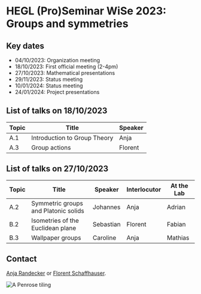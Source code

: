 # HEGL (Pro)Seminar WiSe 2023: Groups and symmetries

## Key dates

- 04/10/2023: Organization meeting
- 18/10/2023: First official meeting (2-4pm)
- 27/10/2023: Mathematical presentations
- 29/11/2023: Status meeting
- 10/01/2024: Status meeting
- 24/01/2024: Project presentations

## List of talks on 18/10/2023

| Topic | Title | Speaker |
| -- | ---- | ---- |
| A.1   | Introduction to Group Theory | Anja |
| A.3   | Group actions | Florent |

## List of talks on 27/10/2023

| Topic | Title | Speaker | Interlocutor | At the Lab |
| --- | ------ | ----- | ----- | ----- |
| A.2   | Symmetric groups and Platonic solids | Johannes | Anja | Adrian |
| B.2   | Isometries of the Euclidean plane | Sebastian | Florent | Fabian |
| B.3   | Wallpaper groups | Caroline | Anja | Mathias |

## Contact

[Anja Randecker](https://www.mathi.uni-heidelberg.de/~arandecker/) or [Florent Schaffhauser](https://matematiflo.github.io).

![[A Penrose tiling](https://en.wikipedia.org/wiki/Penrose_tiling)](penrose.png)
